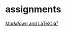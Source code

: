 # assignments
[*Markdown* and LaTeX: **α**²](https://github.com/JoostSijbers/assignments/blob/master/Assignment_week_2%20(2).ipynb)
